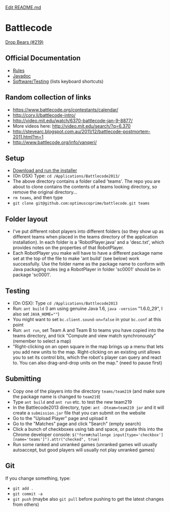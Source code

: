 [Edit README.md](https://github.com/optimuscoprime/battlecode/edit/master/README.md)

Battlecode
==========

[Drop Bears (#219)](https://www.battlecode.org/contestants/teams/219)

## Official Documentation

* [Rules](https://github.com/battlecode/battlecode-server/blob/2013-1.1.1/specs.md)
* [Javadoc](http://s3.amazonaws.com/battlecode-releases-2013/javadoc/index.html)
* [Software/Testing](http://s3.amazonaws.com/battlecode-releases-2013/docs/software.html) (lists keyboard shortcuts)

## Random collection of links

* https://www.battlecode.org/contestants/calendar/
* http://cory.li/battlecode-intro/
* http://video.mit.edu/watch/6370-battlecode-jan-9-8877/
* More videos here: http://video.mit.edu/search/?q=6.370
* http://stevearc.blogspot.com.au/2011/12/battlecode-postmortem-2011.html?m=1
* http://www.battlecode.org/info/vanqeri/

## Setup

* [Download and run the installer](https://www.battlecode.org/contestants/releases/)
* (On OSX) Type: `cd /Applications/Battlecode2013/`
* The above directory contains a folder called 'teams'. The repo you are about to clone
  contains the contents of a teams looking directory, so remove the original directory...
* `rm teams`, and then type
* `git clone git@github.com:optimuscoprime/battlecode.git teams`

## Folder layout

* I've put different robot players into different folders (so they show up as different
  teams when placed in the teams directory of the application installation). In each folder
  is a 'RobotPlayer.java' and a 'desc.txt', which provides notes on the properties of
  that RobotPlayer.
* Each RobotPlayer you make will have to have a different package name set at the top of
  the file to make 'ant build' (see below) work successfully. Use the folder name as the package
  name to conform with Java packaging rules (eg a RobotPlayer in folder 'sc0001' should be
  in package 'sc0001'.

## Testing

* (On OSX): Type `cd /Applications/Battlecode2013`
* Run: `ant build` (I am using genuine Java 1.6, `java -version` "1.6.0_29", I also set `JAVA_HOME=""`)
* You might want to set `bc.client.sound-on=false` in your `bc.conf` at this point
* Run: `ant run`, set Team A and Team B to teams you have copied into the teams directory, 
  and tick "Compute and view match synchronously" (remember to select a map)
* "Right-clicking on an open square in the map brings up a menu that lets you add new units to the map. Right-clicking on an existing unit allows you to set its control bits, which the robot's player can query and react to. You can also drag-and-drop units on the map." (need to pause first)

## Submitting

* Copy one of the players into the directory `teams/team219` (and make sure the package name is changed to `team219`)
* Type `ant build` and `ant run` etc. to test the new team219
* In the Battlecode2013 directory, type: `ant -Dteam=team219 jar` and it will create a `submission.jar` file that you can submit on the website
* Go to the "Upload Player" page and upload it
* Go to the "Matches" page and click "Search" (empty search)
* Click a bunch of checkboxes using tab and space, or paste this into the Chrome developer console: `$("form#challenge input[type='checkbox'][name='teams']").attr("checked", true)`
* Run some ranked and unranked games (unranked games will usually autoaccept, but good players will usually not play unranked games)

## Git

If you change something, type:
* `git add .`
* `git commit -a`
* `git push` (maybe also `git pull` before pushing to get the latest changes from others)

